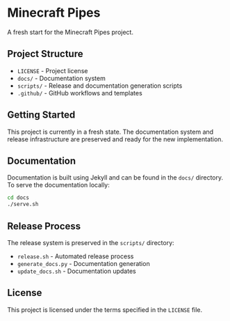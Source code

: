 # Minecraft Pipes

A fresh start for the Minecraft Pipes project.

## Project Structure

- `LICENSE` - Project license
- `docs/` - Documentation system
- `scripts/` - Release and documentation generation scripts
- `.github/` - GitHub workflows and templates

## Getting Started

This project is currently in a fresh state. The documentation system and release infrastructure are preserved and ready for the new implementation.

## Documentation

Documentation is built using Jekyll and can be found in the `docs/` directory. To serve the documentation locally:

```bash
cd docs
./serve.sh
```

## Release Process

The release system is preserved in the `scripts/` directory:

- `release.sh` - Automated release process
- `generate_docs.py` - Documentation generation
- `update_docs.sh` - Documentation updates

## License

This project is licensed under the terms specified in the `LICENSE` file.
